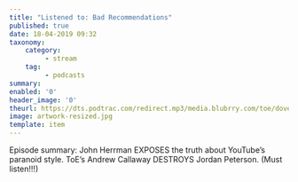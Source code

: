 ```yaml
---
title: "Listened to: Bad Recommendations"
published: true
date: 18-04-2019 09:32
taxonomy:
    category:
         - stream
    tag:
         - podcasts
summary:
enabled: '0'
header_image: '0'
theurl: https://dts.podtrac.com/redirect.mp3/media.blubrry.com/toe/dovetail.prxu.org/toe/39e30eb3-ce9e-4aea-826d-b0dd3ace2198/Episode_129_failurebadrecs.mp3
image: artwork-resized.jpg
template: item
---
```

 
Episode summary: John Herrman EXPOSES the truth about YouTube’s paranoid style. ToE’s Andrew Callaway DESTROYS Jordan Peterson. (Must listen!!!)
